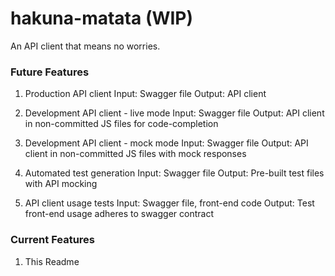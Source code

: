 # hakuna-matata (WIP)

An API client that means no worries.

### Future Features

1. Production API client
    Input: Swagger file
    Output: API client

2. Development API client - live mode
    Input: Swagger file
    Output: API client in non-committed JS files for code-completion

3. Development API client - mock mode
    Input: Swagger file
    Output: API client in non-committed JS files with mock responses

4. Automated test generation
    Input: Swagger file
    Output: Pre-built test files with API mocking

5. API client usage tests
    Input: Swagger file, front-end code
    Output: Test front-end usage adheres to swagger contract

### Current Features

1. This Readme